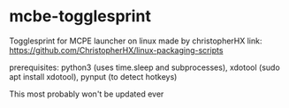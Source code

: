 # mcbe-togglesprint
Togglesprint for MCPE launcher on linux made by christopherHX
link:  https://github.com/ChristopherHX/linux-packaging-scripts

prerequisites: python3  (uses time.sleep and subprocesses),
               xdotool  (sudo apt install xdotool),
               pynput   (to detect hotkeys)

This most probably won't be updated ever
